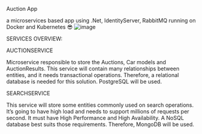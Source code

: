 Auction App

a microservices based app using .Net, IdentityServer, RabbitMQ running on Docker and Kubernetes 😎
![image](https://github.com/N0T-A-NUMB3R/Carsties/assets/32098270/b302b60c-c90a-4034-9efc-f75092759b5a)

SERVICES OVERVIEW:

AUCTIONSERVICE

Microservice responsible to store the Auctions, Car models and AuctionResults. This service will contain many relationships between entities, and it needs transactional operations. Therefore, a relational database is needed for this solution. PostgreSQL will be used.

SEARCHSERVICE

This service will store some entities commonly used on search operations. It’s going to have high load and needs to support millions of requests per second. It must have High Performance and High Availability. A NoSQL database best suits those requirements. Therefore, MongoDB will be used.




